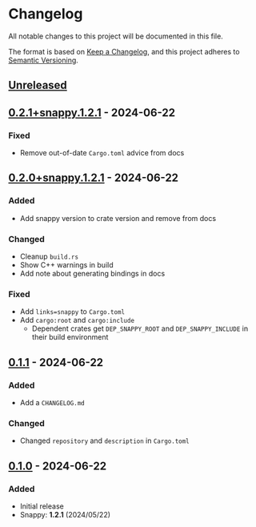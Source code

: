 # Changelog

All notable changes to this project will be documented in this file.

The format is based on [Keep a Changelog](https://keepachangelog.com/en/1.1.0/),
and this project adheres to [Semantic Versioning](https://semver.org/spec/v2.0.0.html).

## [Unreleased]

## [0.2.1+snappy.1.2.1] - 2024-06-22

### Fixed
 - Remove out-of-date `Cargo.toml` advice from docs

## [0.2.0+snappy.1.2.1] - 2024-06-22

### Added
 - Add snappy version to crate version and remove from docs

### Changed
 - Cleanup `build.rs`
 - Show C++ warnings in build
 - Add note about generating bindings in docs

### Fixed
 - Add `links=snappy` to `Cargo.toml`
 - Add `cargo:root` and `cargo:include`
   - Dependent crates get `DEP_SNAPPY_ROOT` and `DEP_SNAPPY_INCLUDE` in their build environment

## [0.1.1] - 2024-06-22

### Added
 - Add a `CHANGELOG.md`

### Changed
 - Changed `repository` and `description` in `Cargo.toml`

## [0.1.0] - 2024-06-22

### Added
- Initial release
- Snappy: **1.2.1** (2024/05/22)

[unreleased]: https://github.com/LDeakin/rust_snappy_src/compare/v0.2.1+snappy.1.2.1...HEAD
[0.2.1+snappy.1.2.1]: https://github.com/LDeakin/rust_snappy_src/releases/tag/v0.2.1+snappy.1.2.1
[0.2.0+snappy.1.2.1]: https://github.com/LDeakin/rust_snappy_src/releases/tag/v0.2.0+snappy.1.2.1
[0.1.1]: https://github.com/LDeakin/rust_snappy_src/releases/tag/v0.1.1
[0.1.0]: https://github.com/LDeakin/rust_snappy_src/releases/tag/v0.1.0
